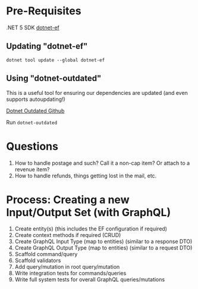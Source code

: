 # Pre-Requisites

.NET 5 SDK
[dotnet-ef](https://docs.microsoft.com/en-us/ef/core/cli/dotnet)

## Updating "dotnet-ef"

`dotnet tool update --global dotnet-ef`

## Using "dotnet-outdated"

This is a useful tool for ensuring our dependencies are updated (and even supports autoupdating!)

[Dotnet Outdated Github](https://github.com/dotnet-outdated/dotnet-outdated)

Run `dotnet-outdated`

# Questions

1. How to handle postage and such? Call it a non-cap item? Or attach to a revenue item?
2. How to handle refunds, things getting lost in the mail, etc.

# Process: Creating a new Input/Output Set (with GraphQL)

1. Create entity(s) (this includes the EF configuration if required)
2. Create context methods if required (CRUD)
3. Create GraphQL Input Type (map to entities) (similar to a response DTO)
4. Create GraphQL Output Type (map to entities) (similar to a request DTO)
5. Scaffold command/query
6. Scaffold validators
7. Add query/mutation in root query/mutation 
8. Write integration tests for commands/queries
9. Write full system tests for overall GraphQL queries/mutations